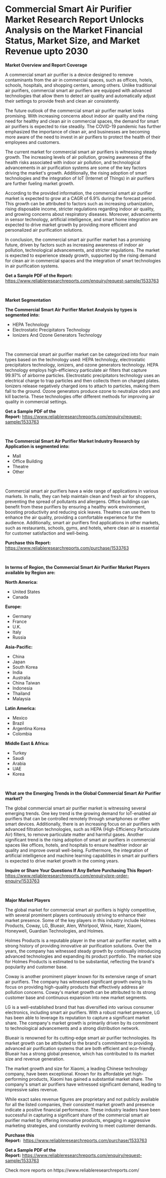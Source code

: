 <p><h1>Commercial Smart Air Purifier Market Research Report Unlocks Analysis on the Market Financial Status, Market Size, and Market Revenue upto 2030</h1></p><p><strong>Market Overview and Report Coverage</strong></p>
<p><p>A commercial smart air purifier is a device designed to remove contaminants from the air in commercial spaces, such as offices, hotels, schools, hospitals, and shopping centers, among others. Unlike traditional air purifiers, commercial smart air purifiers are equipped with advanced technologies that allow them to detect air quality and automatically adjust their settings to provide fresh and clean air consistently.</p><p>The future outlook of the commercial smart air purifier market looks promising. With increasing concerns about indoor air quality and the rising need for healthy and clean air in commercial spaces, the demand for smart air purifiers is expected to rise steadily. The COVID-19 pandemic has further emphasized the importance of clean air, and businesses are becoming more aware of the need to invest in air purifiers to protect the health of their employees and customers.</p><p>The current market for commercial smart air purifiers is witnessing steady growth. The increasing levels of air pollution, growing awareness of the health risks associated with indoor air pollution, and technological advancements in air purification systems are some of the key factors driving the market's growth. Additionally, the rising adoption of smart technologies and the integration of IoT (Internet of Things) in air purifiers are further fueling market growth.</p><p>According to the provided information, the commercial smart air purifier market is expected to grow at a CAGR of 6.9% during the forecast period. This growth can be attributed to factors such as increasing urbanization, rising disposable income, stricter regulations regarding indoor air quality, and growing concerns about respiratory diseases. Moreover, advancements in sensor technology, artificial intelligence, and smart home integration are expected to drive market growth by providing more efficient and personalized air purification solutions.</p><p>In conclusion, the commercial smart air purifier market has a promising future, driven by factors such as increasing awareness of indoor air pollution, technological advancements, and stricter regulations. The market is expected to experience steady growth, supported by the rising demand for clean air in commercial spaces and the integration of smart technologies in air purification systems.</p></p>
<p><strong>Get a Sample PDF of the Report:</strong> <a href="https://www.reliableresearchreports.com/enquiry/request-sample/1533763">https://www.reliableresearchreports.com/enquiry/request-sample/1533763</a></p>
<p>&nbsp;</p>
<p><strong>Market Segmentation</strong></p>
<p><strong>The Commercial Smart Air Purifier Market Analysis by types is segmented into:</strong></p>
<p><ul><li>HEPA Technology</li><li>Electrostatic Precipitators Technology</li><li>Ionizers And Ozone Generators Technology</li></ul></p>
<p>&nbsp;</p>
<p><p>The commercial smart air purifier market can be categorized into four main types based on the technology used: HEPA technology, electrostatic precipitators technology, ionizers, and ozone generators technology. HEPA technology employs high-efficiency particulate air filters that capture 99.97% of airborne particles. Electrostatic precipitators technology uses an electrical charge to trap particles and then collects them on charged plates. Ionizers release negatively charged ions to attach to particles, making them fall to the ground. Ozone generators produce ozone to neutralize odors and kill bacteria. These technologies offer different methods for improving air quality in commercial settings.</p></p>
<p><strong>Get a Sample PDF of the Report:</strong>&nbsp;<a href="https://www.reliableresearchreports.com/enquiry/request-sample/1533763">https://www.reliableresearchreports.com/enquiry/request-sample/1533763</a></p>
<p>&nbsp;</p>
<p><strong>The Commercial Smart Air Purifier Market Industry Research by Application is segmented into:</strong></p>
<p><ul><li>Mall</li><li>Office Building</li><li>Theatre</li><li>Other</li></ul></p>
<p>&nbsp;</p>
<p><p>Commercial smart air purifiers have a wide range of applications in various markets. In malls, they can help maintain clean and fresh air for shoppers, preventing the spread of pollutants and allergens. Office buildings can benefit from these purifiers by ensuring a healthy work environment, boosting productivity and reducing sick leaves. Theatres can use them to enhance the air quality, providing a comfortable experience for the audience. Additionally, smart air purifiers find applications in other markets, such as restaurants, schools, gyms, and hotels, where clean air is essential for customer satisfaction and well-being.</p></p>
<p><strong>Purchase this Report:</strong>&nbsp; <a href="https://www.reliableresearchreports.com/purchase/1533763">https://www.reliableresearchreports.com/purchase/1533763</a></p>
<p>&nbsp;</p>
<p><strong>In terms of Region, the Commercial Smart Air Purifier Market Players available by Region are:</strong></p>
<p>
    <p> <strong> North America: </strong>
        <ul>
            <li>United States</li>
            <li>Canada</li>
        </ul>
        </p> 
    <p> <strong> Europe: </strong>
        <ul>
            <li>Germany</li>
            <li>France</li>
            <li>U.K.</li>
            <li>Italy</li>
            <li>Russia</li>
        </ul>
        </p> 
    <p> <strong> Asia-Pacific: </strong>
        <ul>
            <li>China</li>
            <li>Japan</li>
            <li>South Korea</li>
            <li>India</li>
            <li>Australia</li>
            <li>China Taiwan</li>
            <li>Indonesia</li>
            <li>Thailand</li>
            <li>Malaysia</li>
        </ul>
        </p> 
    <p> <strong> Latin America: </strong>
        <ul>
            <li>Mexico</li>
            <li>Brazil</li>
            <li>Argentina Korea</li>
            <li>Colombia</li>
        </ul>
        </p> 
    <p> <strong> Middle East & Africa: </strong>
        <ul>
            <li>Turkey</li>
            <li>Saudi</li>
            <li>Arabia</li>
            <li>UAE</li>
            <li>Korea</li>
        </ul>
    </p>
    </p>
<p>&nbsp;</p>
<p><strong>What are the Emerging Trends in the Global Commercial Smart Air Purifier market?</strong></p>
<p><p>The global commercial smart air purifier market is witnessing several emerging trends. One key trend is the growing demand for IoT-enabled air purifiers that can be controlled remotely through smartphones or other smart devices. Additionally, there is an increasing focus on air purifiers with advanced filtration technologies, such as HEPA (High-Efficiency Particulate Air) filters, to remove particulate matter and harmful gases. Another significant trend is the rising adoption of smart air purifiers in commercial spaces like offices, hotels, and hospitals to ensure healthier indoor air quality and improve overall well-being. Furthermore, the integration of artificial intelligence and machine learning capabilities in smart air purifiers is expected to drive market growth in the coming years.</p></p>
<p><strong>Inquire or Share Your Questions If Any Before Purchasing This Report</strong>- <a href="https://www.reliableresearchreports.com/enquiry/pre-order-enquiry/1533763">https://www.reliableresearchreports.com/enquiry/pre-order-enquiry/1533763</a></p>
<p>&nbsp;</p>
<p><strong>Major Market Players</strong></p>
<p><p>The global market for commercial smart air purifiers is highly competitive, with several prominent players continuously striving to enhance their market presence. Some of the key players in this industry include Holmes Products, Coway, LG, Blueair, Alen, Whirlpool, Winix, Haier, Xiaomi, Honeywell, Guardian Technologies, and Holmes.</p><p>Holmes Products is a reputable player in the smart air purifier market, with a strong history of providing innovative air purification solutions. Over the years, the company has witnessed steady growth by continually introducing advanced technologies and expanding its product portfolio. The market size for Holmes Products is estimated to be substantial, reflecting the brand's popularity and customer base.</p><p>Coway is another prominent player known for its extensive range of smart air purifiers. The company has witnessed significant growth owing to its focus on providing high-quality products that effectively address air pollution concerns. Coway's market growth can be attributed to its strong customer base and continuous expansion into new market segments.</p><p>LG is a well-established brand that has diversified into various consumer electronics, including smart air purifiers. With a robust market presence, LG has been able to leverage its reputation to capture a significant market share. The company's market growth is primarily driven by its commitment to technological advancements and a strong distribution network.</p><p>Blueair is renowned for its cutting-edge smart air purifier technologies. Its market growth can be attributed to the brand's commitment to providing advanced air purification systems that are both efficient and eco-friendly. Blueair has a strong global presence, which has contributed to its market size and revenue generation.</p><p>The market growth and size for Xiaomi, a leading Chinese technology company, have been exceptional. Known for its affordable yet high-performing products, Xiaomi has gained a substantial market share. The company's smart air purifiers have witnessed significant demand, leading to impressive sales revenue.</p><p>While exact sales revenue figures are proprietary and not publicly available for all the listed companies, their consistent market growth and presence indicate a positive financial performance. These industry leaders have been successful in capturing a significant share of the commercial smart air purifier market by offering innovative products, engaging in aggressive marketing strategies, and constantly evolving to meet customer demands.</p></p>
<p><strong>Purchase this Report:</strong>&nbsp;&nbsp;<a href="https://www.reliableresearchreports.com/purchase/1533763">https://www.reliableresearchreports.com/purchase/1533763</a></p>
<p></p>
<p><strong>Get a Sample PDF of the Report:</strong>&nbsp;<a href="https://www.reliableresearchreports.com/enquiry/request-sample/1533763">https://www.reliableresearchreports.com/enquiry/request-sample/1533763</a></p>
<p>Check more reports on https://www.reliableresearchreports.com/</p>